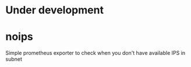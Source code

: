 # Under development

# noips
Simple prometheus exporter to check when you don't have available IPS in subnet
